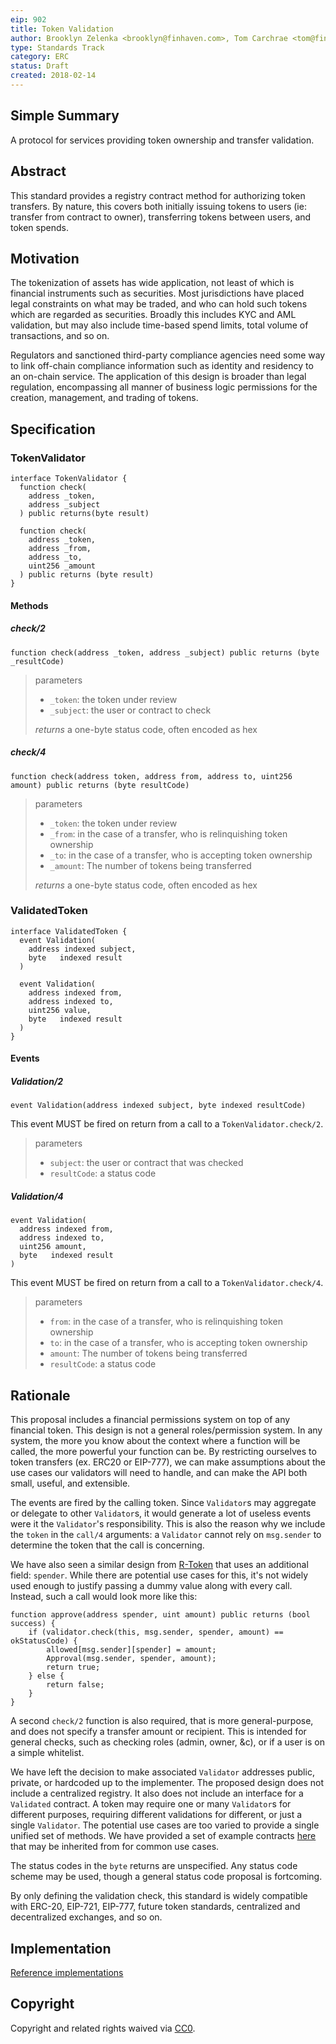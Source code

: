 ```yaml
---
eip: 902
title: Token Validation
author: Brooklyn Zelenka <brooklyn@finhaven.com>, Tom Carchrae <tom@finhaven.com>, Gleb Naumenko <gleb@finhaven.com>
type: Standards Track
category: ERC
status: Draft
created: 2018-02-14
---
```


## Simple Summary
A protocol for services providing token ownership and transfer validation.

## Abstract
This standard provides a registry contract method for authorizing token transfers.
By nature, this covers both initially issuing tokens to users (ie: transfer from contract to owner),
transferring tokens between users, and token spends.

## Motivation
The tokenization of assets has wide application,
not least of which is financial instruments such as securities.
Most jurisdictions have placed legal constraints on what may be traded,
and who can hold such tokens which are regarded as securities. Broadly this includes KYC and AML validation,
but may also include time-based spend limits, total volume of transactions, and so on.

Regulators and sanctioned third-party compliance agencies need some way to link
off-chain compliance information such as identity and residency to an on-chain service.
The application of this design is broader than legal regulation, encompassing all manner
of business logic permissions for the creation, management, and trading of tokens.

## Specification

### TokenValidator

```solidity
interface TokenValidator {
  function check(
    address _token,
    address _subject
  ) public returns(byte result)

  function check(
    address _token,
    address _from,
    address _to,
    uint256 _amount
  ) public returns (byte result)
}
```

#### Methods

##### check/2

`function check(address _token, address _subject) public returns (byte _resultCode)`

> parameters
> * `_token`: the token under review
> * `_subject`: the user or contract to check
>
> *returns* a one-byte status code, often encoded as hex

##### check/4

`function check(address token, address from, address to, uint256 amount) public returns (byte resultCode)`

> parameters
> * `_token`: the token under review
> * `_from`: in the case of a transfer, who is relinquishing token ownership
> * `_to`: in the case of a transfer, who is accepting token ownership
> * `_amount`: The number of tokens being transferred
>
> *returns* a one-byte status code, often encoded as hex

### ValidatedToken

```solidity
interface ValidatedToken {
  event Validation(
    address indexed subject,
    byte   indexed result
  )

  event Validation(
    address indexed from,
    address indexed to,
    uint256 value,
    byte   indexed result
  )
}
```

#### Events

##### Validation/2

`event Validation(address indexed subject, byte indexed resultCode)`

This event MUST be fired on return from a call to a `TokenValidator.check/2`.

> parameters
> * `subject`: the user or contract that was checked
> * `resultCode`: a status code


##### Validation/4

```solidity
event Validation(
  address indexed from,
  address indexed to,
  uint256 amount,
  byte   indexed result
)
```

This event MUST be fired on return from a call to a `TokenValidator.check/4`.

> parameters
> * `from`: in the case of a transfer, who is relinquishing token ownership
> * `to`: in the case of a transfer, who is accepting token ownership
> * `amount`: The number of tokens being transferred
> * `resultCode`: a status code

## Rationale

This proposal includes a financial permissions system on top of any financial token.
This design is not a general roles/permission system. In any system, the more you know
about the context where a function will be called, the more powerful your function can be.
By restricting ourselves to token transfers (ex. ERC20 or EIP-777), we can make
assumptions about the use cases our validators will need to handle, and can make
the API both small, useful, and extensible.

The events are fired by the calling token. Since `Validator`s may aggregate or delegate
to other `Validator`s, it would generate a lot of useless events were it the
`Validator`'s responsibility. This is also the reason why we include the `token`
in the `call/4` arguments: a `Validator` cannot rely on `msg.sender` to determine
the token that the call is concerning.

We have also seen a similar design from [R-Token](https://github.com/harborhq/r-token) that uses an additional field: `spender`.
While there are potential use cases for this, it's not widely used enough to justify passing
a dummy value along with every call. Instead, such a call would look more like this:

```solidity
function approve(address spender, uint amount) public returns (bool success) {
    if (validator.check(this, msg.sender, spender, amount) == okStatusCode) {
        allowed[msg.sender][spender] = amount;
        Approval(msg.sender, spender, amount);
        return true;
    } else {
        return false;
    }
}
```

A second `check/2` function is also required, that is more general-purpose, and does not
specify a transfer amount or recipient. This is intended for general checks,
such as checking roles (admin, owner, &c), or if a user is on a simple whitelist.

We have left the decision to make associated `Validator` addresses public, private, or hardcoded
up to the implementer. The proposed design does not include a centralized registry.
It also does not include an interface for a `Validated` contract.
A token may require one or many `Validator`s for different purposes,
requiring different validations for different, or just a single `Validator`.
The potential use cases are too varied to provide a single unified set of methods.
We have provided a set of example contracts [here](https://github.com/Finhaven/ValidatedToken/)
that may be inherited from for common use cases.

The status codes in the `byte` returns are unspecified. Any status code scheme
may be used, though a general status code proposal is fortcoming.

By only defining the validation check, this standard is widely compatible with
ERC-20, EIP-721, EIP-777, future token standards, centralized and decentralized exchanges,
and so on.

## Implementation
[Reference implementations](https://github.com/Finhaven/ValidatedToken/)

## Copyright
Copyright and related rights waived via [CC0](https://creativecommons.org/publicdomain/zero/1.0/).
